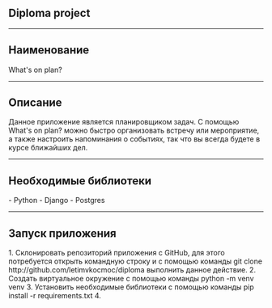<h2>Diploma project</h2>
<hr>

<h2>Наименование</h2>
What's on plan?
<hr>

<h2>Описание</h2>
Данное приложение является планировщиком задач. С помощью What's on plan? можно быстро организовать встречу или мероприятие, а также настроить напоминания о событиях, так что вы всегда будете в курсе ближайших дел.
<hr>

<h2>Необходимые библиотеки</h2>
- Python
- Django
- Postgres
<hr>

<h2>Запуск приложения</h2>
1. Склонировать репозиторий приложения с GitHub, для этого потребуется открыть командную строку и с помощью команды
git clone http://github.com/letimvkocmoc/diploma
выполнить данное действие.
2. Создать виртуальное окружение с помощью команды 
python -m venv venv
3. Установить необходимые библиотеки с помощью команды
pip install -r requirements.txt
4. 
